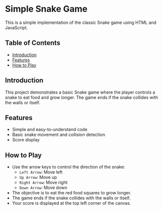 # Simple Snake Game

This is a simple implementation of the classic Snake game using HTML and JavaScript.

## Table of Contents

- [Introduction](#introduction)
- [Features](#features)
- [How to Play](#how-to-play)


## Introduction

This project demonstrates a basic Snake game where the player controls a snake to eat food and grow longer. The game ends if the snake collides with the walls or itself.

## Features

- Simple and easy-to-understand code
- Basic snake movement and collision detection
- Score display

## How to Play

- Use the arrow keys to control the direction of the snake:
  - `Left Arrow`: Move left
  - `Up Arrow`: Move up
  - `Right Arrow`: Move right
  - `Down Arrow`: Move down
- The objective is to eat the red food squares to grow longer.
- The game ends if the snake collides with the walls or itself.
- Your score is displayed at the top left corner of the canvas.

